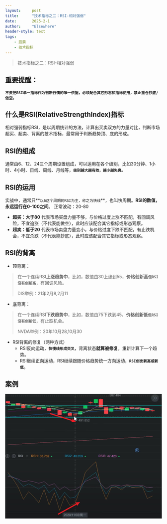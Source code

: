 ```yaml
---
layout: 	post
title: 		"技术指标之二：RSI-相对强弱"
date:       2025-2-1
author: 	"Elsewhere"
header-style: text
tags:
    - 股票  
    - 技术指标 
---
```


> 技术指标之二：RSI-相对强弱



## 重要提醒：

**`不要把RSI单一指标作为判断行情的唯一依据，必须配合其它形态和指标使用，禁止重仓抄底/做空。`**



## 什么是RSI(RelativeStrengthIndex)指标
相对强弱指标RSI，是以周期统计的方法，计算出买卖双方的力量对比，判断市场超买、超卖、背离的技术指标，最常用于判断趋势顶、底的形成。
## RSI的组成
通常由6、12、24三个周期设置组成，可以运用在各个级别，比如30分钟、1小时、4小时、日线、周线、月线等，**`级别越大越有效，越小越失真。`**



## RSI的运用
实战中，通常只**`以6这个周期的RSI为主，称之为快线`**，也叫快周期。**RSI的数值，永远运行在0-100之间**。
正常波动：20-80

- **超买：大于80**
  代表市场买盘力量不够，与价格过度上涨不匹配，有回调风险，不宜追涨（不代表能做空），此时应该配合其它指标或形态观察。
- **超卖：低于20**
  代表市场卖盘力量变小，与价格过度下跌不匹配，有止跌机会，不宜杀跌（不代表能抄底），此时应该配合其它指标或形态观察。



## RSI的背离
- 顶背离：

> 在一个连续RSI**上涨趋势中**，比如，数值由30上涨到55，**价格创新高`但RSI没有创新高`**，有回调风险。
>
> DIS举例：21年2月8,2月11



- 底背离：

> 在一个连续RSI**下跌趋势中**，比如，数值由75下跌到45，**价格创新低`但RSI没有创新低`**，有止跌机会。
>
> NVDA举例：20年10月28,10月30



- RSI背离的修复（两种方式）
  - RSI反向运动，**`快慢线形成交叉`**，背离状态**就算被修复**，重新计算下一个趋势。
  - RSI继续正向运动，RSI继续跟随价格趋势统一方向运动，**`RSI创出新高或新低`**。

## 案例

<img src="/img/2025/01-31-30/4.jpg" width = "600" height = "400"  align=left />

<br><br><br><br><br><br><br><br>

